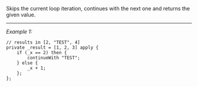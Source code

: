 Skips the current loop iteration, continues with the next one and returns the given value.


---
*Example 1:*
```sqf
// results in [2, "TEST", 4]
private _result = [1, 2, 3] apply {
	if (_x == 2) then {
		continueWith "TEST";
	} else {
		_x + 1;
	};
};
```